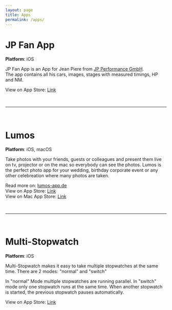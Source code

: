 ```yaml
---
layout: page
title: Apps
permalink: /apps/
---
```


# JP Fan App

**Platform**: iOS

JP Fan App is an App for Jean Piere from [JP Performance GmbH](https://www.jp-performance.de).  
The app contains all his cars, images, stages with measured timings, HP and NM.

View on App Store: [Link](https://itunes.apple.com/us/app/jp-fan-app/id1286558522)

<br/>
<hr/>
<br/>

# Lumos

**Platform**: iOS, macOS

Take photos with your friends, guests or colleagues and present them live on tv, projector or on the mac so everybody can see the photos.
Lumos is the perfect photo app for your wedding, birthday corporate event or any other celebreation where many photos are taken.

Read more on: [lumos-app.de](http://lumos-app.de)  
View on App Store: [Link](https://itunes.apple.com/us/app/lumos-kamera/id1420657909)  
View on Mac App Store: [Link](https://itunes.apple.com/us/app/lumos/id1420656365)  

<br/>
<hr/>
<br/>

# Multi-Stopwatch

**Platform**: iOS

Multi-Stopwatch makes it easy to take multiple stopwatches at the same time.
There are 2 modes: "normal" and "switch"

In "normal" Mode multiple stopwatches are running parallel. In "switch" mode only one stopwatch runs at the same time. When another stopwatch is started, the previous stopwatch pauses automatically.

View on App Store: [Link](https://itunes.apple.com/us/app/multi-stopwatch/id933638040)
